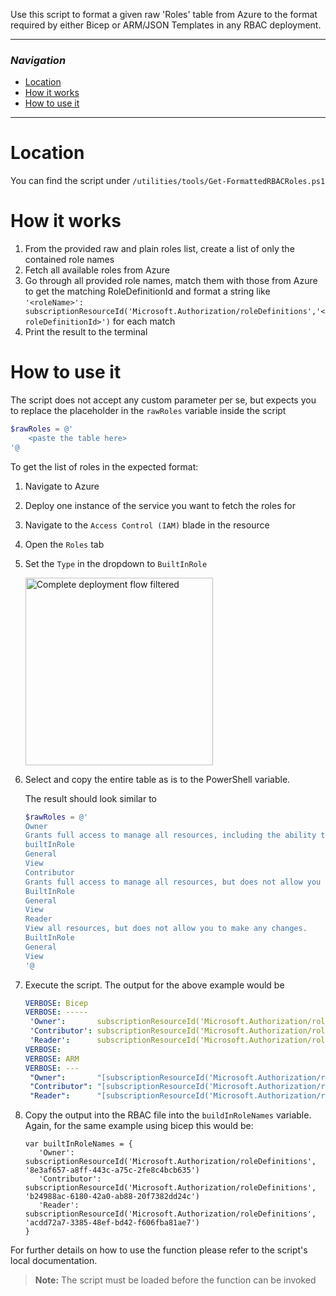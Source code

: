 Use this script to format a given raw 'Roles' table from Azure to the format required by either Bicep or ARM/JSON Templates in any RBAC deployment.

---

### _Navigation_

- [Location](#location)
- [How it works](#what-it-does)
- [How to use it](#how-to-use-it)

---
# Location

You can find the script under `/utilities/tools/Get-FormattedRBACRoles.ps1`

# How it works

1. From the provided raw and plain roles list, create a list of only the contained role names
1. Fetch all available roles from Azure
1. Go through all provided role names, match them with those from Azure to get the matching RoleDefinitionId and format a string like `'<roleName>': subscriptionResourceId('Microsoft.Authorization/roleDefinitions','<roleDefinitionId>')` for each match
1. Print the result to the terminal

# How to use it

The script does not accept any custom parameter per se, but expects you to replace the placeholder in the `rawRoles` variable inside the script

```PowerShell
$rawRoles = @'
    <paste the table here>
'@
```

To get the list of roles in the expected format:
1. Navigate to Azure
1. Deploy one instance of the service you want to fetch the roles for
1. Navigate to the `Access Control (IAM)` blade in the resource
1. Open the `Roles` tab
1. Set the `Type` in the dropdown to `BuiltInRole`

   <img src="./media/rbacRoles.png" alt="Complete deployment flow filtered" height="300">

1. Select and copy the entire table as is to the PowerShell variable.

   The result should look similar to

   ```PowerShell
   $rawRoles = @'
   Owner
   Grants full access to manage all resources, including the ability to assign roles in Azure RBAC.
   builtInRole
   General
   View
   Contributor
   Grants full access to manage all resources, but does not allow you to assign roles in Azure RBAC, manage assignments in Azure Blueprints, or share image galleries.
   BuiltInRole
   General
   View
   Reader
   View all resources, but does not allow you to make any changes.
   BuiltInRole
   General
   View
   '@
   ```
1. Execute the script. The output for the above example would be

    ```yml
    VERBOSE: Bicep
    VERBOSE: -----
     'Owner':       subscriptionResourceId('Microsoft.Authorization/roleDefinitions','8e3af657-a8ff-443c-a75c-2fe8c4bcb635')
     'Contributor': subscriptionResourceId('Microsoft.Authorization/roleDefinitions','b24988ac-6180-42a0-ab88-20f7382dd24c')
     'Reader':      subscriptionResourceId('Microsoft.Authorization/roleDefinitions','acdd72a7-3385-48ef-bd42-f606fba81ae7')
    VERBOSE:
    VERBOSE: ARM
    VERBOSE: ---
     "Owner":       "[subscriptionResourceId('Microsoft.Authorization/roleDefinitions','8e3af657-a8ff-443c-a75c-2fe8c4bcb635')]",
     "Contributor": "[subscriptionResourceId('Microsoft.Authorization/roleDefinitions','b24988ac-6180-42a0-ab88-20f7382dd24c')]",
     "Reader":      "[subscriptionResourceId('Microsoft.Authorization/roleDefinitions','acdd72a7-3385-48ef-bd42-f606fba81ae7')]",
    ```
1. Copy the output into the RBAC file into the `buildInRoleNames` variable. Again, for the same example using bicep this would be:

   ```bicep
   var builtInRoleNames = {
      'Owner': subscriptionResourceId('Microsoft.Authorization/roleDefinitions', '8e3af657-a8ff-443c-a75c-2fe8c4bcb635')
      'Contributor': subscriptionResourceId('Microsoft.Authorization/roleDefinitions', 'b24988ac-6180-42a0-ab88-20f7382dd24c')
      'Reader': subscriptionResourceId('Microsoft.Authorization/roleDefinitions', 'acdd72a7-3385-48ef-bd42-f606fba81ae7')
   }
   ```

For further details on how to use the function please refer to the script's local documentation.
> **Note:** The script must be loaded before the function can be invoked

